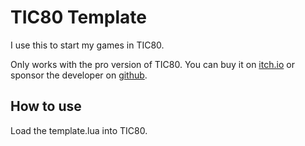 # TIC80 Template

I use this to start my games in TIC80.

Only works with the pro version of TIC80. You can buy it on [itch.io](https://nesbox.itch.io/tic80) or sponsor the developer on [github](https://github.com/sponsors/nesbox?o=esb).

## How to use
Load the template.lua into TIC80.
